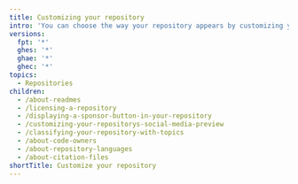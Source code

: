 ```yaml
---
title: Customizing your repository
intro: 'You can choose the way your repository appears by customizing your repository.'
versions:
  fpt: '*'
  ghes: '*'
  ghae: '*'
  ghec: '*'
topics:
  - Repositories
children:
  - /about-readmes
  - /licensing-a-repository
  - /displaying-a-sponsor-button-in-your-repository
  - /customizing-your-repositorys-social-media-preview
  - /classifying-your-repository-with-topics
  - /about-code-owners
  - /about-repository-languages
  - /about-citation-files
shortTitle: Customize your repository
---
```


